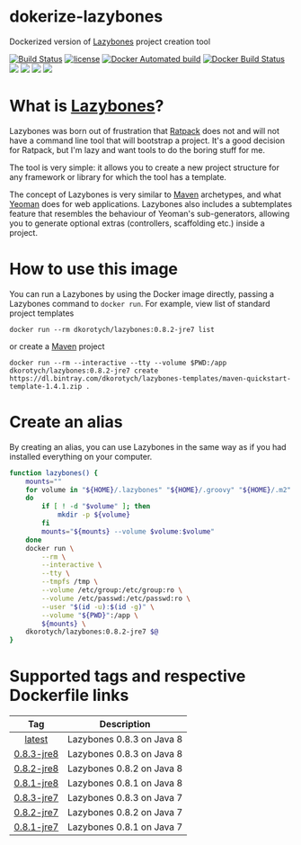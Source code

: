 # dokerize-lazybones
Dockerized version of [Lazybones] project creation tool

[![Build Status](https://travis-ci.org/dkorotych/dokerize-lazybones.svg?branch=0.8.2-jre7)](https://travis-ci.org/dkorotych/dokerize-lazybones)
[![license](https://img.shields.io/github/license/dkorotych/dokerize-lazybones.svg)](https://github.com/dkorotych/dokerize-lazybones.git)
[![Docker Automated build](https://img.shields.io/docker/automated/dkorotych/lazybones.svg)](https://hub.docker.com/r/dkorotych/lazybones)
[![Docker Build Status](https://img.shields.io/docker/build/dkorotych/lazybones.svg)](https://hub.docker.com/r/dkorotych/lazybones)
[![](https://images.microbadger.com/badges/image/dkorotych/lazybones:0.8.2-jre7.svg)](https://microbadger.com/images/dkorotych/lazybones:0.8.2-jre7 "Get your own image badge on microbadger.com")
[![](https://images.microbadger.com/badges/version/dkorotych/lazybones:0.8.2-jre7.svg)](https://microbadger.com/images/dkorotych/lazybones:0.8.2-jre7 "Get your own version badge on microbadger.com")
[![](https://images.microbadger.com/badges/commit/dkorotych/lazybones:0.8.2-jre7.svg)](https://microbadger.com/images/dkorotych/lazybones:0.8.2-jre7 "Get your own commit badge on microbadger.com")
[![](https://images.microbadger.com/badges/license/dkorotych/lazybones:0.8.2-jre7.svg)](https://microbadger.com/images/dkorotych/lazybones:0.8.2-jre7 "Get your own license badge on microbadger.com")

# What is [Lazybones]?
Lazybones was born out of frustration that [Ratpack](https://ratpack.io) does not and will not have a command line tool
that will bootstrap a project. It's a good decision for Ratpack, but I'm lazy and want tools to do the boring stuff for me.

The tool is very simple: it allows you to create a new project structure for any framework or library for which the tool has a template.

The concept of Lazybones is very similar to [Maven] archetypes, and what [Yeoman](http://yeoman.io/) does for web
applications. Lazybones also includes a subtemplates feature that resembles the behaviour of Yeoman's sub-generators,
allowing you to generate optional extras (controllers, scaffolding etc.) inside a project.

# How to use this image
You can run a Lazybones by using the Docker image directly, passing a Lazybones command to ```docker run```.
For example, view list of standard project templates 
```docker
docker run --rm dkorotych/lazybones:0.8.2-jre7 list
```
or create a [Maven] project
```docker
docker run --rm --interactive --tty --volume $PWD:/app dkorotych/lazybones:0.8.2-jre7 create https://dl.bintray.com/dkorotych/lazybones-templates/maven-quickstart-template-1.4.1.zip .
```
# Create an alias
By creating an alias, you can use Lazybones in the same way as if you had installed everything on your computer.

```bash
function lazybones() {
    mounts=""
    for volume in "${HOME}/.lazybones" "${HOME}/.groovy" "${HOME}/.m2"
    do
        if [ ! -d "$volume" ]; then
            mkdir -p ${volume}
        fi
        mounts="${mounts} --volume $volume:$volume"
    done
    docker run \
        --rm \
        --interactive \
        --tty \
        --tmpfs /tmp \
        --volume /etc/group:/etc/group:ro \
        --volume /etc/passwd:/etc/passwd:ro \
        --user "$(id -u):$(id -g)" \
        --volume "${PWD}":/app \
        ${mounts} \
    dkorotych/lazybones:0.8.2-jre7 $@
}
```

# Supported tags and respective Dockerfile links
| Tag | Description |
|:---:|-------------|
|[latest](https://github.com/dkorotych/dokerize-lazybones/blob/latest/Dockerfile)|Lazybones 0.8.3 on Java 8|
|[0.8.3-jre8](https://github.com/dkorotych/dokerize-lazybones/blob/0.8.3-jre8/Dockerfile)|Lazybones 0.8.3 on Java 8|
|[0.8.2-jre8](https://github.com/dkorotych/dokerize-lazybones/blob/0.8.2-jre8/Dockerfile)|Lazybones 0.8.2 on Java 8|
|[0.8.1-jre8](https://github.com/dkorotych/dokerize-lazybones/blob/0.8.1-jre8/Dockerfile)|Lazybones 0.8.1 on Java 8|
|[0.8.3-jre7](https://github.com/dkorotych/dokerize-lazybones/blob/0.8.3-jre7/Dockerfile)|Lazybones 0.8.3 on Java 7|
|[0.8.2-jre7](https://github.com/dkorotych/dokerize-lazybones/blob/0.8.2-jre7/Dockerfile)|Lazybones 0.8.2 on Java 7|
|[0.8.1-jre7](https://github.com/dkorotych/dokerize-lazybones/blob/0.8.1-jre7/Dockerfile)|Lazybones 0.8.1 on Java 7|

[Lazybones]: https://github.com/pledbrook/lazybones
[Maven]: http://maven.apache.org/